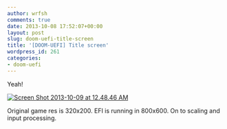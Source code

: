 ```yaml
---
author: wrfsh
comments: true
date: 2013-10-08 17:52:07+00:00
layout: post
slug: doom-uefi-title-screen
title: '[DOOM-UEFI] Title screen'
wordpress_id: 261
categories:
- doom-uefi
---
```


Yeah!

[![Screen Shot 2013-10-09 at 12.48.46 AM](http://wrfsh.files.wordpress.com/2013/10/screen-shot-2013-10-09-at-12-48-46-am.png?w=300)](http://wrfsh.files.wordpress.com/2013/10/screen-shot-2013-10-09-at-12-48-46-am.png)



Original game res is 320x200. EFI is running in 800x600. On to scaling and input processing.
